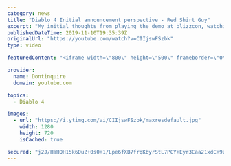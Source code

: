 ```yaml
---
category: news
title: "Diablo 4 Initial announcement perspective - Red Shirt Guy"
excerpt: "My initial thoughts from playing the demo at blizzcon, watching the developer interviews, and listening to the wacky Q&A from the systems and features panel."
publishedDateTime: 2019-11-10T19:35:39Z
originalUrl: "https://youtube.com/watch?v=CIIjswFSzbk"
type: video

featuredContent: "<iframe width=\"800\" height=\"500\" frameborder=\"0\" src=\"https://www.youtube.com/embed/CIIjswFSzbk\" allow=\"accelerometer; autoplay; encrypted-media; gyroscope; picture-in-picture\" allowfullscreen></iframe>"

provider:
  name: Dontinquire
  domain: youtube.com

topics:
  - Diablo 4

images:
  - url: "https://i.ytimg.com/vi/CIIjswFSzbk/maxresdefault.jpg"
    width: 1280
    height: 720
    isCached: true

secured: "j2J/HaHQH15k6DuZ+0s0+1/Lpe6fXB7frqKbyrStL7PCY+Eyr3Caa21xdC+9zyPNcAbkaEsJICY4L8uLpwFw2L7OQYwwsENAtGqTHgsfCs2DBjPQuDgJcjz15l2vJlQzQfbWUx61XHgvGWwc9GinYsCDoId3YGtq5XENi9Ohzx1L536xJevB8Rp/YZKntYAiEL/+bDhdbCMCs3NI5YtuwcO47RIxbeTokeQRAPWdunADl81UKMH0gya/DOCdFsfyFbhfrfyP/luGicis5tWCKjICCt/2R3xUhW1qUXjcvMwVAgKf+3D3UWuH6RcUMInYXfIHJiiYOjYRmYjlggzvCBisXL0MdOHbrigtG1ruRPTTgEc8fUkrrbicyzfWBMibMs5zzE1YV6Et9DUuwBntIQuCJ96TOYePaKSzQeWtndSqGhYzp1WQNl9Lt3hsLASa;IwwY/oEl13/7YXeF//bGpw=="
---
```


